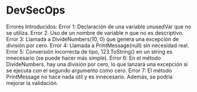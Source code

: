 # DevSecOps

Errores Introducidos:
Error 1: Declaración de una variable unusedVar que no se utiliza.
Error 2: Uso de un nombre de variable n que no es descriptivo.
Error 3: Llamada a DivideNumbers(10, 0) que genera una excepción de división por cero.
Error 4: Llamada a PrintMessage(null) sin necesidad real.
Error 5: Conversión incorrecta de tipo, 123.ToString() en un string es innecesario (se puede hacer más simple).
Error 6: En el método DivideNumbers, hay una división por cero, lo que lanzará una excepción si se ejecuta con el segundo argumento como cero.
Error 7: El método PrintMessage no hace nada útil y es innecesario. Además, se podría mejorar la validación.